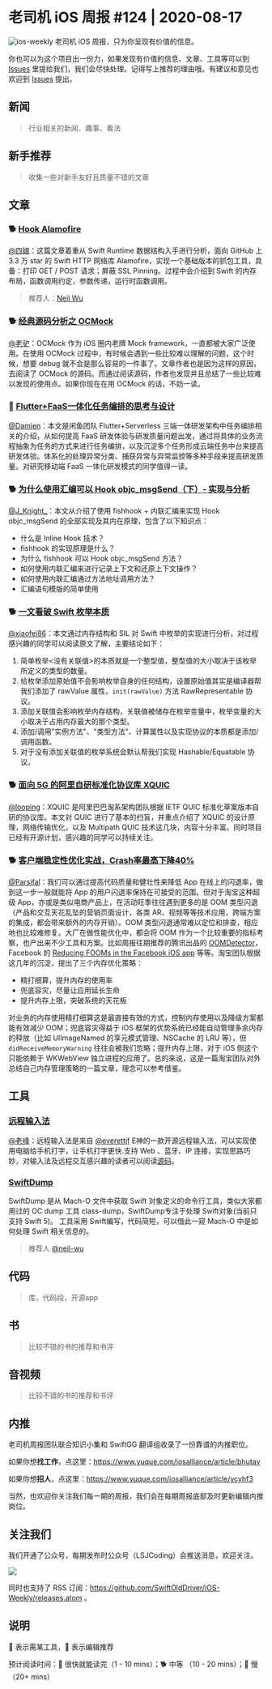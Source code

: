 # 老司机 iOS 周报 #124 | 2020-08-17

![ios-weekly](https://github.com/SwiftOldDriver/iOS-Weekly/blob/master/assets/ios-weekly.png?raw=true)
老司机 iOS 周报，只为你呈现有价值的信息。

你也可以为这个项目出一份力，如果发现有价值的信息、文章、工具等可以到 [Issues](https://github.com/SwiftOldDriver/iOS-Weekly/issues) 里提给我们，我们会尽快处理。记得写上推荐的理由哦。有建议和意见也欢迎到 [Issues](https://github.com/SwiftOldDriver/iOS-Weekly/issues) 提出。

## 新闻

> 行业相关的新闻、趣事、看法

## 新手推荐

> 收集一些对新手友好且质量不错的文章

## 文章

### 🐕 [Hook Alamofire](https://github.com/neil-wu/FridaHookSwiftAlamofire/blob/master/howto.md)

[@四娘](https://kemchenj.github.io)：这篇文章着重从 Swift Runtime 数据结构入手进行分析，面向 GitHub 上 3.3 万 star 的 Swift HTTP 网络库 Alamofire，实现一个基础版本的抓包工具，具备：打印 GET / POST 请求；屏蔽 SSL Pinning。过程中会介绍到 Swift 的内存布局，函数调用约定，参数传递，运行时函数调用。

> 推荐人：[Neil Wu](https://github.com/neil-wu)

### 🐕 [经典源码分析之 OCMock](https://juejin.im/post/6856324901419909127)

[@老驴](https://www.weibo.com/6090610445)：OCMock 作为 iOS 圈内老牌 Mock framework，一直都被大家广泛使用。在使用 OCMock 过程中，有时候会遇到一些比较难以理解的问题，这个时候，想要 debug 就不会是那么容易的一件事了。文章作者也是因为这样的原因，去阅读了 OCMock 的源码。而通过阅读源码，作者也发现并且总结了一些比较难以发现的使用点。如果你现在在用 OCMock 的话，不妨一读。

### 🐎 [Flutter+FaaS一体化任务编排的思考与设计](https://mp.weixin.qq.com/s/y-poJ5yX4t91b88PDW1o_Q)

[@Damien](https://github.com/ZengyiMa)：本文是闲鱼团队 Flutter+Serverless 三端一体研发架构中任务编排相关的介绍，从如何提高 FaaS 研发体验与研发质量问题出发，通过将具体的业务流程抽象为任务的方式来进行任务编排，以及沉淀多个任务形成云端任务中台来提高研发体验。体系化的处理异常分类、捕获异常与异常监控等多种手段来提高研发质量。对研究移动端 FaaS 一体化研发模式的同学值得一读。

### 🐕 [为什么使用汇编可以 Hook objc_msgSend（下）- 实现与分析](https://mp.weixin.qq.com/s/H6BmHEocf5jN78gfuY-tuA)

[@J_Knight_](https://weibo.com/1929625262/profile?rightmod=1&wvr=6&mod=personinfo&is_all=1)：本文从介绍了使用 fishhook + 内联汇编来实现 Hook objc_msgSend 的全部实现及其内在原理，包含了以下知识点：

- 什么是 Inline Hook 技术？
- fishhook 的实现原理是什么？
- 为什么 fishhook 可以 Hook objc_msgSend 方法？
- 如何使用内联汇编来进行记录上下文和还原上下文操作？
- 如何使用内联汇编通过方法地址调用方法？
- 汇编语句模版的简单使用

### 🐕 [一文看破 Swift 枚举本质](https://mp.weixin.qq.com/s/Gx7L_Ev0DV19mLYMnH-R1Q)

[@xiaofei86](https://weibo.com/xuyafei86)：本文通过内存结构和 SIL 对 Swift 中枚举的实现进行分析，对过程感兴趣的同学可以阅读原文了解，主要结论如下：

1. 简单枚举<没有关联值>的本质就是一个整型值，整型值的大小取决于该枚举所定义的类型的数量。
2. 给枚举添加原始值不会影响枚举自身的任何结构，设置原始值其实是编译器帮我们添加了 rawValue 属性，```init(rawValue)``` 方法 RawRepresentable 协议。
3. 添加关联值会影响枚举内存结构，关联值被储存在枚举变量中，枚举变量的大小取决于占用内存最大的那个类型。
4. 添加/调用"实例方法"、"类型方法"、计算属性以及实现协议的本质都是添加/调用函数。
5. 对于没有添加关联值的枚举系统会默认帮我们实现 Hashable/Equatable 协议。

### 🐕 [面向 5G 的阿里自研标准化协议库 XQUIC](https://mp.weixin.qq.com/s/rwa-xUamJtAaIBVZj3eCNA)

[@looping](https://github.com/looping)：XQUIC 是阿里巴巴淘系架构团队根据 IETF QUIC 标准化草案版本自研的协议库。本文对 QUIC 进行了基本的扫盲，并重点介绍了 XQUIC 的设计原理，网络传输优化，以及 Multipath QUIC 技术这几块，内容十分丰富。同时项目已经有开源计划，感兴趣的同学可以持续关注。

### 🐕 [客户端稳定性优化实战，Crash率最高下降40%](https://mp.weixin.qq.com/s/jQfrxyvVtBBjUXkJuRinGA)

[@Parsifal](https://github.com/ParsifalC)：我们可以通过提高代码质量和健壮性来降低 App 在线上的闪退率，做到这一步一般就能将 App 的用户闪退率保持在可接受的范围。但对于淘宝这种超级 App，亦或是类似电商产品上，在活动旺季往往遇到更多的是 OOM 类型闪退（产品和交互天花乱坠的营销页面设计，各类 AR、视频等等技术应用，跨端方案的集成，都会带来额外的内存开销）。OOM 类型闪退通常难以定位和排查，相应地也比较难修复。大厂在做性能优化中，都会将 OOM 作为一个比较重要的指标考察，也产出来不少工具和方案。比如周报往期推荐的腾讯出品的 [OOMDetector](https://github.com/Tencent/OOMDetector)，Facebook 的 [Reducing FOOMs in the Facebook iOS app](https://code.fb.com/ios/reducing-fooms-in-the-facebook-ios-app/) 等等。淘宝团队根据这几年的沉淀，提出了三个内存优化策略：

 - 精打细算，提升内存的使用率
 - 兜底容灾，尽量让应用延长生命
 - 提升内存上限，突破系统的天花板
 
对业务的内存使用精打细算这是最直接有效的方式，控制内存使用以及降级方案都能有效减少 OOM；兜底容灾得益于 iOS 框架的优势系统已经能自动管理多余内存的释放（比如 UIImageNamed 的享元模式管理、NSCache 的 LRU 等），但 `didReceiveMemoryWarning` 往往会被我们忽略；提升内存上限，对于 iOS 侧这个只能依赖于 WKWebView 独立进程的应用了。总的来说，这是一篇淘宝团队对外总结自己内存管理策略的一篇文章，理念可以参考借鉴。

## 工具

### [远程输入法](https://github.com/remoboard/remoboard-source)

[@老峰](https://github.com/gesantung)：远程输入法是来自 [@everettjf](https://github.com/everettjf) E神的一款开源远程输入法，可以实现使用电脑给手机打字，让手机打字更快.支持 Web 、蓝牙、IP 连接，实现思路巧妙，对输入法及远程交互感兴趣的读者可以阅读[源码](https://github.com/remoboard/remoboard-source)。

### [SwiftDump](https://github.com/neil-wu/SwiftDump/blob/master/README_zh.md)

SwiftDump 是从 Mach-O 文件中获取 Swift 对象定义的命令行工具，类似大家都用过的 OC dump 工具 class-dump，SwiftDump专注于处理 Swift对象(当前只支持 Swift 5)。
工具采用 Swift编写，代码简短，可以借此一窥 Mach-O 中是如何处理 Swift 相关信息的。

> 推荐人 [@neil-wu](https://github.com/neil-wu)

## 代码

> 库，代码段，开源app

## 书

> 比较不错的书的推荐和书评

## 音视频

> 比较不错的书的推荐和书评

## 内推

老司机周报团队联合知识小集和 SwiftGG 翻译组收录了一份靠谱的内推职位。

如果你想**找工作**，点这里：https://www.yuque.com/iosalliance/article/bhutav

如果你想**招人**，点这里：https://www.yuque.com/iosalliance/article/ycyhf3

当然，也欢迎你关注我们每一期的周报，我们会在每期周报底部及时更新编辑内推岗位。

## 关注我们

我们开通了公众号，每期发布时公众号（LSJCoding）会推送消息，欢迎关注。

![](https://github.com/SwiftOldDriver/iOS-Weekly/blob/master/assets/qrcode_for_wechat.jpg?raw=true)

同时也支持了 RSS 订阅：https://github.com/SwiftOldDriver/iOS-Weekly/releases.atom 。

## 说明

🚧 表示需某工具，🌟 表示编辑推荐

预计阅读时间：🐎 很快就能读完（1 - 10 mins）；🐕 中等 （10 - 20 mins）；🐢 慢（20+ mins）
